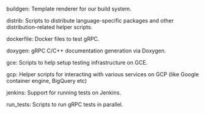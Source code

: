 buildgen: Template renderer for our build system.

distrib: Scripts to distribute language-specific packages and other distribution-related helper scripts.

dockerfile: Docker files to test gRPC.

doxygen: gRPC C/C++ documentation generation via Doxygen.

gce: Scripts to help setup testing infrastructure on GCE.

gcp: Helper scripts for interacting with various services on GCP (like Google
container engine, BigQuery etc)

jenkins: Support for running tests on Jenkins.

run_tests: Scripts to run gRPC tests in parallel.
